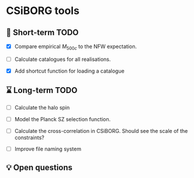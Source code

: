 # CSiBORG tools

## :scroll: Short-term TODO
- [x] Compare empirical $M_{500c}$ to the NFW expectation.
- [ ] Calculate catalogues for all realisations.
- [x] Add shortcut function for loading a catalogue


## :hourglass: Long-term TODO
- [ ] Calculate the halo spin
- [ ] Model the Planck SZ selection function.
- [ ] Calculate the cross-correlation in CSiBORG. Should see the scale of the constraints?
- [ ] Improve file naming system


## :bulb: Open questions